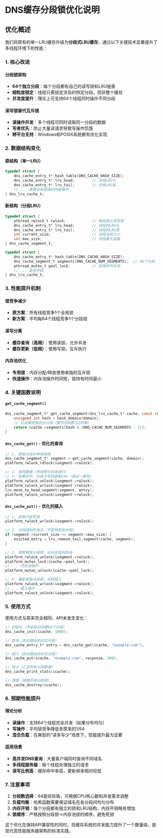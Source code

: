 # DNS缓存分段锁优化说明

## 优化概述

我们将原有的单一LRU缓存升级为**分段式LRU缓存**，通过以下关键技术显著提升了多线程环境下的性能：

### 1. 核心改进

#### 分段锁架构
- **64个独立分段**：每个分段都有自己的读写锁和LRU链表
- **细粒度锁定**：线程只需锁定涉及的特定分段，而非整个缓存
- **并发度提升**：理论上可支持64个线程同时操作不同分段

#### 读写锁替代互斥锁
- **读操作并发**：多个线程可同时读取同一分段的数据
- **写者优先**：防止大量读请求导致写操作饥饿
- **跨平台支持**：Windows和POSIX系统都有优化实现

### 2. 数据结构变化

#### 原结构（单一LRU）
```c
typedef struct {
    dns_cache_entry_t* hash_table[DNS_CACHE_HASH_SIZE];
    dns_cache_entry_t* lru_head;        // 全局LRU头
    dns_cache_entry_t* lru_tail;        // 全局LRU尾
    // ... 需要全局锁保护所有操作
} dns_lru_cache_t;
```

#### 新结构（分段LRU）
```c
typedef struct {
    pthread_rwlock_t rwlock;            // 每段独立读写锁
    dns_cache_entry_t* lru_head;        // 该段的LRU头
    dns_cache_entry_t* lru_tail;        // 该段的LRU尾
    int current_size;                   // 该段当前大小
    int max_size;                       // 该段最大容量
} dns_cache_segment_t;

typedef struct {
    dns_cache_entry_t* hash_table[DNS_CACHE_HASH_SIZE];
    dns_cache_segment_t segments[DNS_CACHE_NUM_SEGMENTS];  // 64个分段
    pthread_mutex_t pool_lock;          // 仅保护内存池
    // ... 其他字段
} dns_lru_cache_t;
```

### 3. 性能提升机制

#### 锁竞争减少
- **原方案**：所有线程竞争1个全局锁
- **新方案**：平均每64个线程竞争1个分段锁

#### 读写分离
- **缓存查询（高频）**：使用读锁，允许并发
- **缓存更新（低频）**：使用写锁，互斥执行

#### 内存池优化
- **专用锁**：内存分配/释放使用单独的互斥锁
- **快速操作**：内存池操作时间短，锁持有时间最小

### 4. 关键函数说明

#### `get_cache_segment()`
```c
dns_cache_segment_t* get_cache_segment(dns_lru_cache_t* cache, const char* domain) {
    unsigned int hash = hash_domain(domain);
    // 位运算快速定位分段（要求分段数为2的幂）
    return &cache->segments[hash & (DNS_CACHE_NUM_SEGMENTS - 1)];
}
```

#### `dns_cache_get()` - 优化的查询
```c
// 1. 获取分段并申请读锁
dns_cache_segment_t* segment = get_cache_segment(cache, domain);
platform_rwlock_rdlock(&segment->rwlock);

// 2. 查找数据（多线程可并发进行）
// 3. 如果命中，升级为写锁更新LRU（保证一致性）
platform_rwlock_unlock(&segment->rwlock);
platform_rwlock_wrlock(&segment->rwlock);
lru_move_to_head_segment(segment, entry);
platform_rwlock_unlock(&segment->rwlock);
```

#### `dns_cache_put()` - 优化的插入
```c
// 1. 获取分段写锁
platform_rwlock_wrlock(&segment->rwlock);

// 2. 分段级别的淘汰（不影响其他分段）
if (segment->current_size >= segment->max_size) {
    evicted_entry = lru_remove_tail_segment(cache, segment);
}

// 3. 短暂释放分段锁，访问全局内存池
platform_rwlock_unlock(&segment->rwlock);
platform_mutex_lock(&cache->pool_lock);
// ... 内存池操作 ...
platform_mutex_unlock(&cache->pool_lock);

// 4. 重新获取分段锁，完成插入
platform_rwlock_wrlock(&segment->rwlock);
// ... 插入操作 ...
platform_rwlock_unlock(&segment->rwlock);
```

### 5. 使用方式

使用方式与原来完全相同，API未发生变化：

```c
// 初始化（内部自动创建64个分段）
dns_cache_init(&cache, 1000);

// 查询（自动路由到对应分段）
dns_cache_entry_t* entry = dns_cache_get(&cache, "example.com");

// 插入（自动路由到对应分段）
dns_cache_put(&cache, "example.com", response, 300);

// 统计（汇总所有分段数据）
dns_cache_print_stats(&cache);

// 清理（销毁所有分段锁）
dns_cache_destroy(&cache);
```

### 6. 预期性能提升

#### 理论分析
- **读操作**：支持64个线程完全并发（如果分布均匀）
- **写操作**：平均锁竞争降低至原来的1/64
- **混合负载**：在典型的"读多写少"场景下，性能提升最为显著

#### 适用场景
- **高并发DNS查询**：大量客户端同时查询不同域名
- **多线程服务器**：每个线程处理独立的请求
- **读写比例高**：缓存命中率高，更新频率相对较低

### 7. 注意事项

1. **分段数选择**：64是经验值，可根据CPU核心数和并发需求调整
2. **负载均衡**：哈希函数需要保证域名在各分段间均匀分布
3. **内存开销**：每个分段都有独立的锁和LRU结构，内存开销略有增加
4. **锁顺序**：严格按照分段锁→内存池锁的顺序，避免死锁

这个优化在保持API兼容性的同时，将缓存系统的并发能力提升了一个数量级，是现代高性能服务器架构的标准实践。
